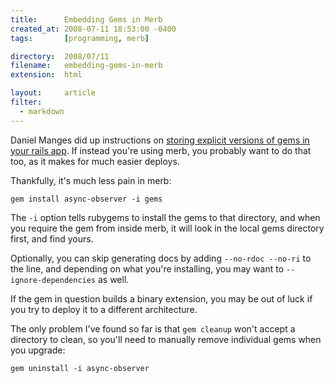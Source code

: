 ```yaml
---
title:      Embedding Gems in Merb
created_at: 2008-07-11 18:53:00 -0400
tags:       [programming, merb]

directory:  2008/07/11
filename:   embedding-gems-in-merb
extension:  html

layout:     article
filter:
  - markdown
---
```

Daniel Manges did up instructions on [storing explicit versions of gems in your rails app](http://www.dcmanges.com/blog/rails-first-class-vendor-gems).  If instead you're using merb, you probably want to do that too, as it makes for much easier deploys.

Thankfully, it's much less pain in merb:

    gem install async-observer -i gems

The `-i` option tells rubygems to install the gems to that directory, and when you require the gem from inside merb, it will look in the local gems directory first, and find yours.

Optionally, you can skip generating docs by adding `--no-rdoc --no-ri` to the line, and depending on what you're installing, you may want to `--ignore-dependencies` as well.

If the gem in question builds a binary extension, you may be out of luck if you try to deploy it to a different architecture.

The only problem I've found so far is that `gem cleanup` won't accept a directory to clean, so you'll need to manually remove individual gems when you upgrade:

    gem uninstall -i async-observer


